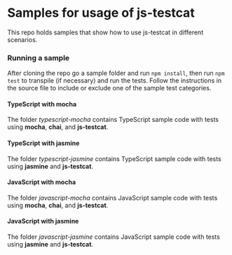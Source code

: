 # Samples for usage of js-testcat
This repo holds samples that show how to use js-testcat in different scenarios.

### Running a sample
After cloning the repo go a sample folder and run `npm install`, then run `npm test` to transpile (if necessary) and run the tests. Follow the instructions in the source file to include or exclude one of the sample test categories.

#### TypeScript with mocha
The folder _typescript-mocha_ contains TypeScript sample code with tests using **mocha**, **chai**, and **js-testcat**.

#### TypeScript with jasmine
The folder _typescript-jasmine_ contains TypeScript sample code with tests  using **jasmine** and **js-testcat**.

#### JavaScript with mocha
The folder _javascript-mocha_ contains JavaScript sample code with tests  using **mocha**, **chai**, and **js-testcat**.

#### JavaScript with jasmine
The folder _javascript-jasmine_ contains JavaScript sample code with tests  using **jasmine** and **js-testcat**.
